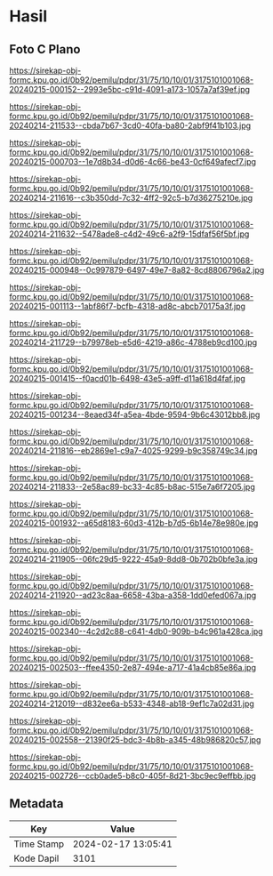 # Hasil

## Foto C Plano

https://sirekap-obj-formc.kpu.go.id/0b92/pemilu/pdpr/31/75/10/10/01/3175101001068-20240215-000152--2993e5bc-c91d-4091-a173-1057a7af39ef.jpg

https://sirekap-obj-formc.kpu.go.id/0b92/pemilu/pdpr/31/75/10/10/01/3175101001068-20240214-211533--cbda7b67-3cd0-40fa-ba80-2abf9f41b103.jpg

https://sirekap-obj-formc.kpu.go.id/0b92/pemilu/pdpr/31/75/10/10/01/3175101001068-20240215-000703--1e7d8b34-d0d6-4c66-be43-0cf649afecf7.jpg

https://sirekap-obj-formc.kpu.go.id/0b92/pemilu/pdpr/31/75/10/10/01/3175101001068-20240214-211616--c3b350dd-7c32-4ff2-92c5-b7d36275210e.jpg

https://sirekap-obj-formc.kpu.go.id/0b92/pemilu/pdpr/31/75/10/10/01/3175101001068-20240214-211632--5478ade8-c4d2-49c6-a2f9-15dfaf56f5bf.jpg

https://sirekap-obj-formc.kpu.go.id/0b92/pemilu/pdpr/31/75/10/10/01/3175101001068-20240215-000948--0c997879-6497-49e7-8a82-8cd8806796a2.jpg

https://sirekap-obj-formc.kpu.go.id/0b92/pemilu/pdpr/31/75/10/10/01/3175101001068-20240215-001113--1abf86f7-bcfb-4318-ad8c-abcb70175a3f.jpg

https://sirekap-obj-formc.kpu.go.id/0b92/pemilu/pdpr/31/75/10/10/01/3175101001068-20240214-211729--b79978eb-e5d6-4219-a86c-4788eb9cd100.jpg

https://sirekap-obj-formc.kpu.go.id/0b92/pemilu/pdpr/31/75/10/10/01/3175101001068-20240215-001415--f0acd01b-6498-43e5-a9ff-d11a618d4faf.jpg

https://sirekap-obj-formc.kpu.go.id/0b92/pemilu/pdpr/31/75/10/10/01/3175101001068-20240215-001234--8eaed34f-a5ea-4bde-9594-9b6c43012bb8.jpg

https://sirekap-obj-formc.kpu.go.id/0b92/pemilu/pdpr/31/75/10/10/01/3175101001068-20240214-211816--eb2869e1-c9a7-4025-9299-b9c358749c34.jpg

https://sirekap-obj-formc.kpu.go.id/0b92/pemilu/pdpr/31/75/10/10/01/3175101001068-20240214-211833--2e58ac89-bc33-4c85-b8ac-515e7a6f7205.jpg

https://sirekap-obj-formc.kpu.go.id/0b92/pemilu/pdpr/31/75/10/10/01/3175101001068-20240215-001932--a65d8183-60d3-412b-b7d5-6b14e78e980e.jpg

https://sirekap-obj-formc.kpu.go.id/0b92/pemilu/pdpr/31/75/10/10/01/3175101001068-20240214-211905--06fc29d5-9222-45a9-8dd8-0b702b0bfe3a.jpg

https://sirekap-obj-formc.kpu.go.id/0b92/pemilu/pdpr/31/75/10/10/01/3175101001068-20240214-211920--ad23c8aa-6658-43ba-a358-1dd0efed067a.jpg

https://sirekap-obj-formc.kpu.go.id/0b92/pemilu/pdpr/31/75/10/10/01/3175101001068-20240215-002340--4c2d2c88-c641-4db0-909b-b4c961a428ca.jpg

https://sirekap-obj-formc.kpu.go.id/0b92/pemilu/pdpr/31/75/10/10/01/3175101001068-20240215-002503--ffee4350-2e87-494e-a717-41a4cb85e86a.jpg

https://sirekap-obj-formc.kpu.go.id/0b92/pemilu/pdpr/31/75/10/10/01/3175101001068-20240214-212019--d832ee6a-b533-4348-ab18-9ef1c7a02d31.jpg

https://sirekap-obj-formc.kpu.go.id/0b92/pemilu/pdpr/31/75/10/10/01/3175101001068-20240215-002558--21390f25-bdc3-4b8b-a345-48b986820c57.jpg

https://sirekap-obj-formc.kpu.go.id/0b92/pemilu/pdpr/31/75/10/10/01/3175101001068-20240215-002726--ccb0ade5-b8c0-405f-8d21-3bc9ec9effbb.jpg


## Metadata

| Key        | Value               |
| ---------- | ------------------- |
| Time Stamp | 2024-02-17 13:05:41 |
| Kode Dapil | 3101                |



